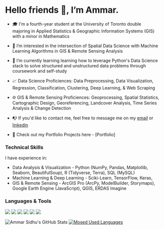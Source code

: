 # Hello friends 👋, I’m Ammar.

- :mortar_board: I'm a fourth-year student at the University of Toronto double majoring in Applied Statistics & Geographic Information Systems (GIS) with a minor in Mathematics

- 👀 I’m interested in the intersection of Spatial Data Science with Machine Learning Algorithms in GIS & Remote Sensing Analysis

- 🌱 I’m currently learning learning how to leverage Python's Data Science stack to solve structured and unstructured data problems through coursework and self-study

- :chart_with_upwards_trend: Data Science Proficiences: Data Preprocessing, Data Visualization, Regression, Classification, Clustering, Deep Learning, & Web Scraping 

- :globe_with_meridians: GIS & Remote Sensing Proficiences: Geoprocessing, Spatial Statistics, Cartographic Design, Georeferencing, Landcover Analysis, Time Series Analysis & Change Detection

- :mailbox_with_no_mail: If you'd like to contact me, feel free to message me on my [email](ammarsidhu@outlook.com) or [linkedin](https://www.linkedin.com/in/ammar-sidhu/)

- :file_folder: Check out my Portfolio Projects here - [Portfolio]

### Technical Skills
I have experience in: 
- Data Analysis & Visualization - Python (NumPy, Pandas, Matplotlib, Seaborn, BeautifulSoup), R (Tidyverse, Terra), SQL (MySQL)
- Machine Learning & Deep Learning - Sciki-Learn, TensorFlow, Keras, 
- GIS & Remote Sensing - ArcGIS Pro (ArcPy, ModelBuilder, Storymaps), Google Earth Engine (JavaScript), QGIS, ERDAS Imagine

### Languages & Tools
<img src="https://img.shields.io/badge/python-%233776AB.svg?&style=for-the-badge&logo=python&logoColor=white" /> <img src="https://img.shields.io/badge/r-%23276DC3.svg?&style=for-the-badge&logo=r&logoColor=white" /> <img src="https://img.shields.io/badge/mysql-%234479A1.svg?&style=for-the-badge&logo=mysql&logoColor=white" /> <img src="https://img.shields.io/badge/qgis-%23589632.svg?&style=for-the-badge&logo=qgis&logoColor=white" /> <img src="https://img.shields.io/badge/jupyter-%23F37626.svg?&style=for-the-badge&logo=jupyter&logoColor=white" /> <img src="https://img.shields.io/badge/tableau-%23E97627.svg?&style=for-the-badge&logo=tableau&logoColor=white" />

![Ammar Sidhu's GitHub Stats](https://github-readme-stats.vercel.app/api?username=ammarsidhu18&theme=tokyonight_icons=true)
[![Mosed Used Languages](https://github-readme-stats.vercel.app/api/top-langs/?username=ammarsidhu18&layout=compact&theme=tokyonight_icons=true)](https://github.com/ammarsidhu18/github-readme-stats)

<!---
ammarsidhu18/ammarsidhu18 is a ✨ special ✨ repository because its `README.md` (this file) appears on your GitHub profile.
You can click the Preview link to take a look at your changes.
--->
